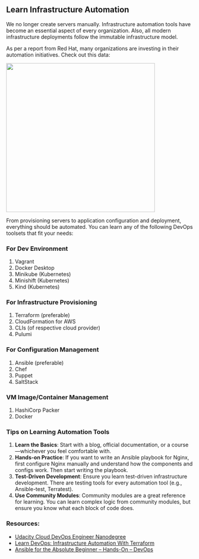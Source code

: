 ## Learn Infrastructure Automation

We no longer create servers manually. Infrastructure automation tools have become an essential aspect of every organization. Also, all modern infrastructure deployments follow the immutable infrastructure model.

As per a report from Red Hat, many organizations are investing in their automation initiatives. Check out this data:

<img src="https://github.com/ben-le/DevOps_Trainings/assets/34547999/44b3526f-ab6f-4118-99df-c41e9b8f9237" width="400">


From provisioning servers to application configuration and deployment, everything should be automated. You can learn any of the following DevOps toolsets that fit your needs:

### For Dev Environment
1. Vagrant
2. Docker Desktop
3. Minikube (Kubernetes)
4. Minishift (Kubernetes)
5. Kind (Kubernetes)

### For Infrastructure Provisioning
1. Terraform (preferable)
2. CloudFormation for AWS
3. CLIs (of respective cloud provider)
4. Pulumi

### For Configuration Management
1. Ansible (preferable)
2. Chef
3. Puppet
4. SaltStack

### VM Image/Container Management
1. HashiCorp Packer
2. Docker

### Tips on Learning Automation Tools

1. **Learn the Basics**: Start with a blog, official documentation, or a course—whichever you feel comfortable with.
2. **Hands-on Practice**: If you want to write an Ansible playbook for Nginx, first configure Nginx manually and understand how the components and configs work. Then start writing the playbook.
3. **Test-Driven Development**: Ensure you learn test-driven infrastructure development. There are testing tools for every automation tool (e.g., Ansible-test, Terratest).
4. **Use Community Modules**: Community modules are a great reference for learning. You can learn complex logic from community modules, but ensure you know what each block of code does.

### Resources:
- [Udacity Cloud DevOps Engineer Nanodegree](https://www.udacity.com/course/cloud-dev-ops-nanodegree--nd9991)
- [Learn DevOps: Infrastructure Automation With Terraform](https://www.udemy.com/course/learn-devops-infrastructure-automation-with-terraform/?couponCode=ST16MT70224)
- [Ansible for the Absolute Beginner – Hands-On – DevOps](https://www.udemy.com/course/learn-ansible/?couponCode=ST16MT70224)

